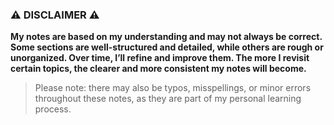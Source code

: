 ###  ⚠️ DISCLAIMER ⚠️

**My notes are based on my understanding and may not always be correct. Some sections are well-structured and detailed, while others are rough or unorganized. Over time, I’ll refine and improve them. The more I revisit certain topics, the clearer and more consistent my notes will become.**

> Please note: there may also be typos, misspellings, or minor errors throughout these notes, as they are part of my personal learning process.
